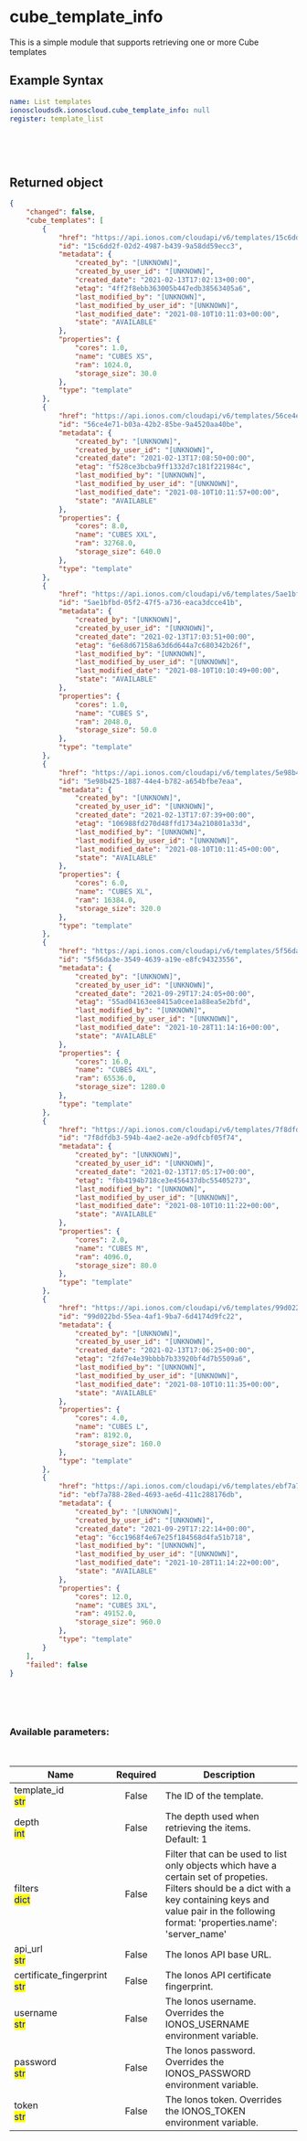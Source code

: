 # cube_template_info

This is a simple module that supports retrieving one or more Cube templates

## Example Syntax


```yaml
name: List templates
ionoscloudsdk.ionoscloud.cube_template_info: null
register: template_list

```

&nbsp;

&nbsp;
## Returned object
```json
{
    "changed": false,
    "cube_templates": [
        {
            "href": "https://api.ionos.com/cloudapi/v6/templates/15c6dd2f-02d2-4987-b439-9a58dd59ecc3",
            "id": "15c6dd2f-02d2-4987-b439-9a58dd59ecc3",
            "metadata": {
                "created_by": "[UNKNOWN]",
                "created_by_user_id": "[UNKNOWN]",
                "created_date": "2021-02-13T17:02:13+00:00",
                "etag": "4ff2f8ebb363005b447edb38563405a6",
                "last_modified_by": "[UNKNOWN]",
                "last_modified_by_user_id": "[UNKNOWN]",
                "last_modified_date": "2021-08-10T10:11:03+00:00",
                "state": "AVAILABLE"
            },
            "properties": {
                "cores": 1.0,
                "name": "CUBES XS",
                "ram": 1024.0,
                "storage_size": 30.0
            },
            "type": "template"
        },
        {
            "href": "https://api.ionos.com/cloudapi/v6/templates/56ce4e71-b03a-42b2-85be-9a4520aa40be",
            "id": "56ce4e71-b03a-42b2-85be-9a4520aa40be",
            "metadata": {
                "created_by": "[UNKNOWN]",
                "created_by_user_id": "[UNKNOWN]",
                "created_date": "2021-02-13T17:08:50+00:00",
                "etag": "f528ce3bcba9ff1332d7c181f221984c",
                "last_modified_by": "[UNKNOWN]",
                "last_modified_by_user_id": "[UNKNOWN]",
                "last_modified_date": "2021-08-10T10:11:57+00:00",
                "state": "AVAILABLE"
            },
            "properties": {
                "cores": 8.0,
                "name": "CUBES XXL",
                "ram": 32768.0,
                "storage_size": 640.0
            },
            "type": "template"
        },
        {
            "href": "https://api.ionos.com/cloudapi/v6/templates/5ae1bfbd-05f2-47f5-a736-eaca3dcce41b",
            "id": "5ae1bfbd-05f2-47f5-a736-eaca3dcce41b",
            "metadata": {
                "created_by": "[UNKNOWN]",
                "created_by_user_id": "[UNKNOWN]",
                "created_date": "2021-02-13T17:03:51+00:00",
                "etag": "6e68d67158a63d6d644a7c680342b26f",
                "last_modified_by": "[UNKNOWN]",
                "last_modified_by_user_id": "[UNKNOWN]",
                "last_modified_date": "2021-08-10T10:10:49+00:00",
                "state": "AVAILABLE"
            },
            "properties": {
                "cores": 1.0,
                "name": "CUBES S",
                "ram": 2048.0,
                "storage_size": 50.0
            },
            "type": "template"
        },
        {
            "href": "https://api.ionos.com/cloudapi/v6/templates/5e98b425-1887-44e4-b782-a654bfbe7eaa",
            "id": "5e98b425-1887-44e4-b782-a654bfbe7eaa",
            "metadata": {
                "created_by": "[UNKNOWN]",
                "created_by_user_id": "[UNKNOWN]",
                "created_date": "2021-02-13T17:07:39+00:00",
                "etag": "106988fd270d48ffd1734a210801a33d",
                "last_modified_by": "[UNKNOWN]",
                "last_modified_by_user_id": "[UNKNOWN]",
                "last_modified_date": "2021-08-10T10:11:45+00:00",
                "state": "AVAILABLE"
            },
            "properties": {
                "cores": 6.0,
                "name": "CUBES XL",
                "ram": 16384.0,
                "storage_size": 320.0
            },
            "type": "template"
        },
        {
            "href": "https://api.ionos.com/cloudapi/v6/templates/5f56da3e-3549-4639-a19e-e8fc94323556",
            "id": "5f56da3e-3549-4639-a19e-e8fc94323556",
            "metadata": {
                "created_by": "[UNKNOWN]",
                "created_by_user_id": "[UNKNOWN]",
                "created_date": "2021-09-29T17:24:05+00:00",
                "etag": "55ad04163ee8415a0cee1a88ea5e2bfd",
                "last_modified_by": "[UNKNOWN]",
                "last_modified_by_user_id": "[UNKNOWN]",
                "last_modified_date": "2021-10-28T11:14:16+00:00",
                "state": "AVAILABLE"
            },
            "properties": {
                "cores": 16.0,
                "name": "CUBES 4XL",
                "ram": 65536.0,
                "storage_size": 1280.0
            },
            "type": "template"
        },
        {
            "href": "https://api.ionos.com/cloudapi/v6/templates/7f8dfdb3-594b-4ae2-ae2e-a9dfcbf05f74",
            "id": "7f8dfdb3-594b-4ae2-ae2e-a9dfcbf05f74",
            "metadata": {
                "created_by": "[UNKNOWN]",
                "created_by_user_id": "[UNKNOWN]",
                "created_date": "2021-02-13T17:05:17+00:00",
                "etag": "fbb4194b718ce3e456437dbc55405273",
                "last_modified_by": "[UNKNOWN]",
                "last_modified_by_user_id": "[UNKNOWN]",
                "last_modified_date": "2021-08-10T10:11:22+00:00",
                "state": "AVAILABLE"
            },
            "properties": {
                "cores": 2.0,
                "name": "CUBES M",
                "ram": 4096.0,
                "storage_size": 80.0
            },
            "type": "template"
        },
        {
            "href": "https://api.ionos.com/cloudapi/v6/templates/99d022bd-55ea-4af1-9ba7-6d4174d9fc22",
            "id": "99d022bd-55ea-4af1-9ba7-6d4174d9fc22",
            "metadata": {
                "created_by": "[UNKNOWN]",
                "created_by_user_id": "[UNKNOWN]",
                "created_date": "2021-02-13T17:06:25+00:00",
                "etag": "2fd7e4e39bbbb7b33920bf4d7b5509a6",
                "last_modified_by": "[UNKNOWN]",
                "last_modified_by_user_id": "[UNKNOWN]",
                "last_modified_date": "2021-08-10T10:11:35+00:00",
                "state": "AVAILABLE"
            },
            "properties": {
                "cores": 4.0,
                "name": "CUBES L",
                "ram": 8192.0,
                "storage_size": 160.0
            },
            "type": "template"
        },
        {
            "href": "https://api.ionos.com/cloudapi/v6/templates/ebf7a788-28ed-4693-ae6d-411c288176db",
            "id": "ebf7a788-28ed-4693-ae6d-411c288176db",
            "metadata": {
                "created_by": "[UNKNOWN]",
                "created_by_user_id": "[UNKNOWN]",
                "created_date": "2021-09-29T17:22:14+00:00",
                "etag": "6cc1968f4e67e25f184568d4fa51b718",
                "last_modified_by": "[UNKNOWN]",
                "last_modified_by_user_id": "[UNKNOWN]",
                "last_modified_date": "2021-10-28T11:14:22+00:00",
                "state": "AVAILABLE"
            },
            "properties": {
                "cores": 12.0,
                "name": "CUBES 3XL",
                "ram": 49152.0,
                "storage_size": 960.0
            },
            "type": "template"
        }
    ],
    "failed": false
}

```

&nbsp;

&nbsp;
### Available parameters:
&nbsp;

<table data-full-width="true">
  <thead>
    <tr>
      <th width="22.8vw">Name</th>
      <th width="10.8vw" align="center">Required</th>
      <th>Description</th>
    </tr>
  </thead>
  <tbody>
  <tr>
  <td>template_id<br/><mark style="color:blue;">str</mark></td>
  <td align="center">False</td>
  <td>The ID of the template.</td>
  </tr>
  <tr>
  <td>depth<br/><mark style="color:blue;">int</mark></td>
  <td align="center">False</td>
  <td>The depth used when retrieving the items.<br />Default: 1</td>
  </tr>
  <tr>
  <td>filters<br/><mark style="color:blue;">dict</mark></td>
  <td align="center">False</td>
  <td>Filter that can be used to list only objects which have a certain set of propeties. Filters should be a dict with a key containing keys and value pair in the following format: 'properties.name': 'server_name'</td>
  </tr>
  <tr>
  <td>api_url<br/><mark style="color:blue;">str</mark></td>
  <td align="center">False</td>
  <td>The Ionos API base URL.</td>
  </tr>
  <tr>
  <td>certificate_fingerprint<br/><mark style="color:blue;">str</mark></td>
  <td align="center">False</td>
  <td>The Ionos API certificate fingerprint.</td>
  </tr>
  <tr>
  <td>username<br/><mark style="color:blue;">str</mark></td>
  <td align="center">False</td>
  <td>The Ionos username. Overrides the IONOS_USERNAME environment variable.</td>
  </tr>
  <tr>
  <td>password<br/><mark style="color:blue;">str</mark></td>
  <td align="center">False</td>
  <td>The Ionos password. Overrides the IONOS_PASSWORD environment variable.</td>
  </tr>
  <tr>
  <td>token<br/><mark style="color:blue;">str</mark></td>
  <td align="center">False</td>
  <td>The Ionos token. Overrides the IONOS_TOKEN environment variable.</td>
  </tr>
  </tbody>
</table>
